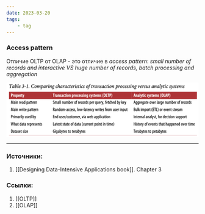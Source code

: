 ```yaml
---
date: 2023-03-20
tags:
    - tag
---
```


### Access pattern

Отличие OLTP от OLAP - это отличие в *access pattern*: *small number of records and interactive VS huge number of records, batch processing and aggregation*

![OLTP vs OLAP](./Images/OLTP%20vs%20OLAP.png)

---

### Источники:
1. [[Designing Data-Intensive Applications book]]. Chapter 3

### Ссылки:
1. [[OLTP]]
1. [[OLAP]]